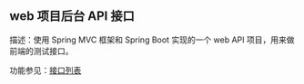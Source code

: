 ## web 项目后台 API 接口

描述：使用 Spring MVC 框架和 Spring Boot 实现的一个 web API 项目，用来做前端的测试接口。


功能参见：[接口列表](APIs.md)
